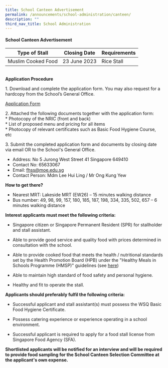 ```yaml
---
title: School Canteen Advertisement
permalink: /announcements/school-administration/canteen/
description: ""
third_nav_title: School Administration
---
```

#### School Canteen Advertisement
| Type of Stall | Closing Date | Requirements |
| -------- | -------- | -------- |
| Muslim Cooked Food | 23 June 2023 | Rice Stall | <br>

<br> **Application Procedure**

1\. Download and complete the application form. You may also request for a hardcopy from the School’s General Office.

[Application Form](/files/application%20form%20for%20canteen%20stall.pdf)

2\. Attached the following documents together with the application form: <br>
\* Photocopy of the NRIC (front and back)<br>
\* List of proposed menu and pricing for all items <br>
\* Photocopy of relevant certificates such as Basic Food Hygiene Course, etc

3\. Submit the completed application form and documents by closing date via email OR to the School's General Office.

* Address: No 5 Jurong West Street 41 Singapore 649410 <br>
* Contact No: 65633067 <br>
* Email: fhss@moe.edu.sg <br>
* Contact Person: Mdm Lee Hui Ling / Mr Ong Kung Yew

**How to get there?**<br>
* Nearest MRT: Lakeside MRT (EW26) – 15 minutes walking distance &nbsp;<br>
* Bus number: 49, 98, 99, 157, 180, 185, 187, 198, 334, 335, 502, 657 – 6 minutes walking distance <br>

**Interest applicants must meet the following criteria:**

* Singapore citizen or Singapore Permanent Resident (SPR) for stallholder and stall assistant.

* Able to provide good service and quality food with prices determined in consultation with the school.

* Able to provide cooked food that meets the health / nutritional standards set by the Health Promotion Board (HPB) under the "Healthy Meals in Schools Programme (HMSP)" guidelines (see [here](https://www.hpb.gov.sg/schools/school-programmes/healthy-meals-in-schools-programme))

* Able to maintain high standard of food safety and personal hygiene.

* Healthy and fit to operate the stall.

**Applicants should preferably fulfil the following criteria:**

* Successful applicant and stall assistant(s) must possess the WSQ Basic Food Hygiene Certificate.

* Possess catering experience or experience operating in a school environment.

* Successful applicant is required to apply for a food stall license from Singapore Food Agency (SFA).

**Shortlisted applicants will be notified for an interview and will be required to provide food sampling for the School Canteen Selection Committee at the applicant's own expense.**